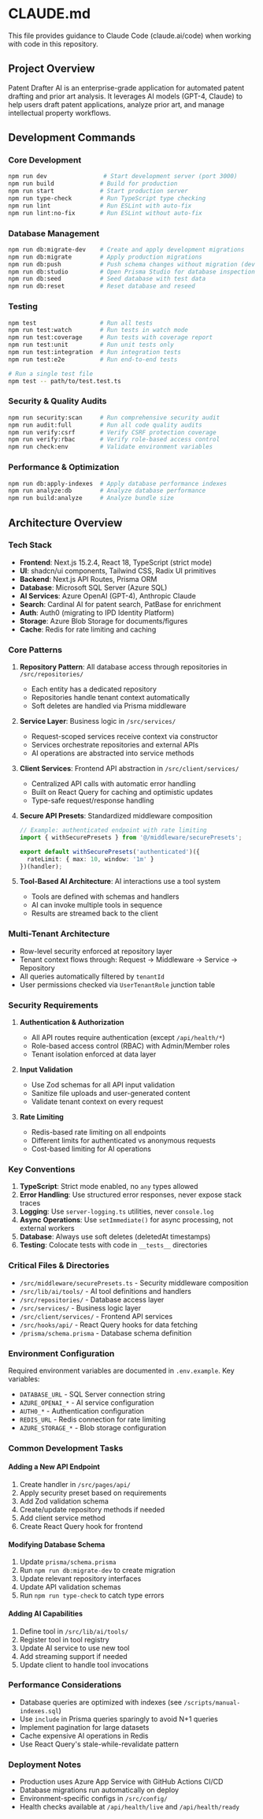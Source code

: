 # CLAUDE.md

This file provides guidance to Claude Code (claude.ai/code) when working with code in this repository.

## Project Overview

Patent Drafter AI is an enterprise-grade application for automated patent drafting and prior art analysis. It leverages AI models (GPT-4, Claude) to help users draft patent applications, analyze prior art, and manage intellectual property workflows.

## Development Commands

### Core Development
```bash
npm run dev                # Start development server (port 3000)
npm run build             # Build for production
npm run start             # Start production server
npm run type-check        # Run TypeScript type checking
npm run lint              # Run ESLint with auto-fix
npm run lint:no-fix       # Run ESLint without auto-fix
```

### Database Management
```bash
npm run db:migrate-dev    # Create and apply development migrations
npm run db:migrate        # Apply production migrations
npm run db:push           # Push schema changes without migration (dev only)
npm run db:studio         # Open Prisma Studio for database inspection
npm run db:seed           # Seed database with test data
npm run db:reset          # Reset database and reseed
```

### Testing
```bash
npm test                  # Run all tests
npm run test:watch        # Run tests in watch mode
npm run test:coverage     # Run tests with coverage report
npm run test:unit         # Run unit tests only
npm run test:integration  # Run integration tests
npm run test:e2e          # Run end-to-end tests

# Run a single test file
npm test -- path/to/test.test.ts
```

### Security & Quality Audits
```bash
npm run security:scan     # Run comprehensive security audit
npm run audit:full        # Run all code quality audits
npm run verify:csrf       # Verify CSRF protection coverage
npm run verify:rbac       # Verify role-based access control
npm run check:env         # Validate environment variables
```

### Performance & Optimization
```bash
npm run db:apply-indexes  # Apply database performance indexes
npm run analyze:db        # Analyze database performance
npm run build:analyze     # Analyze bundle size
```

## Architecture Overview

### Tech Stack
- **Frontend**: Next.js 15.2.4, React 18, TypeScript (strict mode)
- **UI**: shadcn/ui components, Tailwind CSS, Radix UI primitives
- **Backend**: Next.js API Routes, Prisma ORM
- **Database**: Microsoft SQL Server (Azure SQL)
- **AI Services**: Azure OpenAI (GPT-4), Anthropic Claude
- **Search**: Cardinal AI for patent search, PatBase for enrichment
- **Auth**: Auth0 (migrating to IPD Identity Platform)
- **Storage**: Azure Blob Storage for documents/figures
- **Cache**: Redis for rate limiting and caching

### Core Patterns

1. **Repository Pattern**: All database access through repositories in `/src/repositories/`
   - Each entity has a dedicated repository
   - Repositories handle tenant context automatically
   - Soft deletes are handled via Prisma middleware

2. **Service Layer**: Business logic in `/src/services/`
   - Request-scoped services receive context via constructor
   - Services orchestrate repositories and external APIs
   - AI operations are abstracted into service methods

3. **Client Services**: Frontend API abstraction in `/src/client/services/`
   - Centralized API calls with automatic error handling
   - Built on React Query for caching and optimistic updates
   - Type-safe request/response handling

4. **Secure API Presets**: Standardized middleware composition
   ```typescript
   // Example: authenticated endpoint with rate limiting
   import { withSecurePresets } from '@/middleware/securePresets';
   
   export default withSecurePresets('authenticated')({
     rateLimit: { max: 10, window: '1m' }
   })(handler);
   ```

5. **Tool-Based AI Architecture**: AI interactions use a tool system
   - Tools are defined with schemas and handlers
   - AI can invoke multiple tools in sequence
   - Results are streamed back to the client

### Multi-Tenant Architecture

- Row-level security enforced at repository layer
- Tenant context flows through: Request → Middleware → Service → Repository
- All queries automatically filtered by `tenantId`
- User permissions checked via `UserTenantRole` junction table

### Security Requirements

1. **Authentication & Authorization**
   - All API routes require authentication (except `/api/health/*`)
   - Role-based access control (RBAC) with Admin/Member roles
   - Tenant isolation enforced at data layer

2. **Input Validation**
   - Use Zod schemas for all API input validation
   - Sanitize file uploads and user-generated content
   - Validate tenant context on every request

3. **Rate Limiting**
   - Redis-based rate limiting on all endpoints
   - Different limits for authenticated vs anonymous requests
   - Cost-based limiting for AI operations

### Key Conventions

1. **TypeScript**: Strict mode enabled, no `any` types allowed
2. **Error Handling**: Use structured error responses, never expose stack traces
3. **Logging**: Use `server-logging.ts` utilities, never `console.log`
4. **Async Operations**: Use `setImmediate()` for async processing, not external workers
5. **Database**: Always use soft deletes (deletedAt timestamps)
6. **Testing**: Colocate tests with code in `__tests__` directories

### Critical Files & Directories

- `/src/middleware/securePresets.ts` - Security middleware composition
- `/src/lib/ai/tools/` - AI tool definitions and handlers
- `/src/repositories/` - Database access layer
- `/src/services/` - Business logic layer
- `/src/client/services/` - Frontend API services
- `/src/hooks/api/` - React Query hooks for data fetching
- `/prisma/schema.prisma` - Database schema definition

### Environment Configuration

Required environment variables are documented in `.env.example`. Key variables:
- `DATABASE_URL` - SQL Server connection string
- `AZURE_OPENAI_*` - AI service configuration
- `AUTH0_*` - Authentication configuration
- `REDIS_URL` - Redis connection for rate limiting
- `AZURE_STORAGE_*` - Blob storage configuration

### Common Development Tasks

#### Adding a New API Endpoint
1. Create handler in `/src/pages/api/`
2. Apply security preset based on requirements
3. Add Zod validation schema
4. Create/update repository methods if needed
5. Add client service method
6. Create React Query hook for frontend

#### Modifying Database Schema
1. Update `prisma/schema.prisma`
2. Run `npm run db:migrate-dev` to create migration
3. Update relevant repository interfaces
4. Update API validation schemas
5. Run `npm run type-check` to catch type errors

#### Adding AI Capabilities
1. Define tool in `/src/lib/ai/tools/`
2. Register tool in tool registry
3. Update AI service to use new tool
4. Add streaming support if needed
5. Update client to handle tool invocations

### Performance Considerations

- Database queries are optimized with indexes (see `/scripts/manual-indexes.sql`)
- Use `include` in Prisma queries sparingly to avoid N+1 queries
- Implement pagination for large datasets
- Cache expensive AI operations in Redis
- Use React Query's stale-while-revalidate pattern

### Deployment Notes

- Production uses Azure App Service with GitHub Actions CI/CD
- Database migrations run automatically on deploy
- Environment-specific configs in `/src/config/`
- Health checks available at `/api/health/live` and `/api/health/ready`